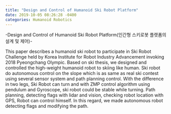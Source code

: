 ```yaml
---
title: "Design and Control of Humanoid Ski Robot Platform"
date: 2019-10-05 08:26:28 -0400
categories: Humanoid Robotics
---
```

-Design and Control of Humanoid Ski Robot Platform(인간형 스키로봇 플랫폼의 설계 및 제어)-

 This paper describes a humanoid ski robot to participate in Ski Robot Challenge held by Korea Institute for Robot Industry Advancement invoking 2018 Pyeongchang Olympic. Based on ski thesis, we designed and controlled the high-weight humanoid robot to skiing like human. Ski robot do autonomous control on the slope which is as same as real ski contest using several sensor system and path planning control. With the difference in two legs, Ski Robot can turn and with ZMP control algorithm using pendulum and Gyroscope, ski robot could be stable while turning. Path planning, detecting flags with lidar and vision, checking robot location with GPS, Robot can control himself. In this regard, we made autonomous robot detecting flags and modifying the path.










